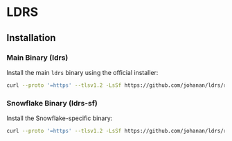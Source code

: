 # LDRS

## Installation

### Main Binary (ldrs)

Install the main `ldrs` binary using the official installer:

```bash
curl --proto '=https' --tlsv1.2 -LsSf https://github.com/johanan/ldrs/releases/latest/download/ldrs-installer.sh | sh
```

### Snowflake Binary (ldrs-sf)

Install the Snowflake-specific binary:

```bash
curl --proto '=https' --tlsv1.2 -LsSf https://github.com/johanan/ldrs/raw/main/ldrs-sf-installer.sh | sh
```
